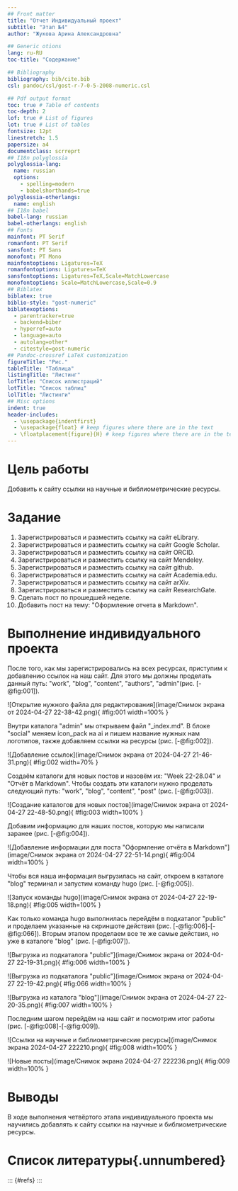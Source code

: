 ```yaml
---
## Front matter
title: "Отчет Индивидуальный проект"
subtitle: "Этап №4"
author: "Жукова Арина Александровна"

## Generic otions
lang: ru-RU
toc-title: "Содержание"

## Bibliography
bibliography: bib/cite.bib
csl: pandoc/csl/gost-r-7-0-5-2008-numeric.csl

## Pdf output format
toc: true # Table of contents
toc-depth: 2
lof: true # List of figures
lot: true # List of tables
fontsize: 12pt
linestretch: 1.5
papersize: a4
documentclass: scrreprt
## I18n polyglossia
polyglossia-lang:
  name: russian
  options:
	- spelling=modern
	- babelshorthands=true
polyglossia-otherlangs:
  name: english
## I18n babel
babel-lang: russian
babel-otherlangs: english
## Fonts
mainfont: PT Serif
romanfont: PT Serif
sansfont: PT Sans
monofont: PT Mono
mainfontoptions: Ligatures=TeX
romanfontoptions: Ligatures=TeX
sansfontoptions: Ligatures=TeX,Scale=MatchLowercase
monofontoptions: Scale=MatchLowercase,Scale=0.9
## Biblatex
biblatex: true
biblio-style: "gost-numeric"
biblatexoptions:
  - parentracker=true
  - backend=biber
  - hyperref=auto
  - language=auto
  - autolang=other*
  - citestyle=gost-numeric
## Pandoc-crossref LaTeX customization
figureTitle: "Рис."
tableTitle: "Таблица"
listingTitle: "Листинг"
lofTitle: "Список иллюстраций"
lotTitle: "Список таблиц"
lolTitle: "Листинги"
## Misc options
indent: true
header-includes:
  - \usepackage{indentfirst}
  - \usepackage{float} # keep figures where there are in the text
  - \floatplacement{figure}{H} # keep figures where there are in the text
---
```


# Цель работы

Добавить к сайту ссылки на научные и библиометрические ресурсы.

# Задание

1. Зарегистрироваться и разместить ссылку на сайт eLibrary.
2. Зарегистрироваться и разместить ссылку на сайт Google Scholar.
3. Зарегистрироваться и разместить ссылку на сайт ORCID.
4. Зарегистрироваться и разместить ссылку на сайт Mendeley.
6. Зарегистрироваться и разместить ссылку на сайт github.
7. Зарегистрироваться и разместить ссылку на сайт Academia.edu.
8. Зарегистрироваться и разместить ссылку на сайт arXiv.
9. Зарегистрироваться и разместить ссылку на сайт ResearchGate.
10. Сделать пост по прошедшей неделе.
11. Добавить пост на тему: "Оформление отчета в Markdown".

# Выполнение индивидуального проекта

После того, как мы зарегистрировались на всех ресурсах, приступим к добавлению ссылок на наш сайт. Для этого мы должны проделать данный путь: "work", "blog", "content", "authors", "admin"(рис. [-@fig:001]).

![Открытие нужного файла для редактирования](image/Снимок экрана от 2024-04-27 22-38-42.png){ #fig:001 width=100% }

Внутри каталога "admin" мы открываем файл "_index.md". В блоке "social" меняем icon_pack на ai и пишем название нужных нам логотипов, также добавляем ссылки на ресурсы (рис. [-@fig:002]).

![Добавление ссылок](image/Снимок экрана от 2024-04-27 21-46-31.png){ #fig:002 width=70% }

Создаём каталоги для новых постов и назовём их: "Week 22-28.04" и "Отчёт в Markdown". Чтобы создать эти каталоги нужно проделать следующий путь: "work", "blog", "content", "post" (рис. [-@fig:003]).

![Создание каталогов для новых постов](image/Снимок экрана от 2024-04-27 22-48-50.png){ #fig:003 width=100% }

Добавим информацию для наших постов, которую мы написали заранее (рис. [-@fig:004]).

![Добавление информации для поста "Оформление отчёта в Markdown"](image/Снимок экрана от 2024-04-27 22-51-14.png){ #fig:004 width=100% }

Чтобы вся наша информация выгрузилась на сайт, откроем в каталоге "blog" терминал и запустим команду hugo (рис. [-@fig:005]).

![Запуск команды hugo](image/Снимок экрана от 2024-04-27 22-19-18.png){ #fig:005 width=100% }

Как только команда hugo выполнилась перейдём в подкаталог "public" и проделаем указанные на скриншоте действия (рис. [-@fig:006]-[-@fig:066]). Вторым этапом проделаем все те же самые действия, но уже в каталоге "blog" (рис. [-@fig:007]).

![Выгрузка из подкаталога "public"](image/Снимок экрана от 2024-04-27 22-19-31.png){ #fig:006 width=100% }

![Выгрузка из подкаталога "public"](image/Снимок экрана от 2024-04-27 22-19-42.png){ #fig:066 width=100% }

![Выгрузка из каталога "blog"](image/Снимок экрана от 2024-04-27 22-20-35.png){ #fig:007 width=100% }

Последним шагом перейдём на наш сайт и посмотрим итог работы (рис. [-@fig:008]-[-@fig:009]).

![Ссылки на научные и библиометрические ресурсы](image/Снимок экрана 2024-04-27 222210.png){ #fig:008 width=100% }

![Новые посты](image/Снимок экрана 2024-04-27 222236.png){ #fig:009 width=100% }

# Выводы

В ходе выполнения четвёртого этапа индивидуального проекта мы научились добавлять к сайту ссылки на научные и библиометрические ресурсы.

# Список литературы{.unnumbered}

::: {#refs}
:::
